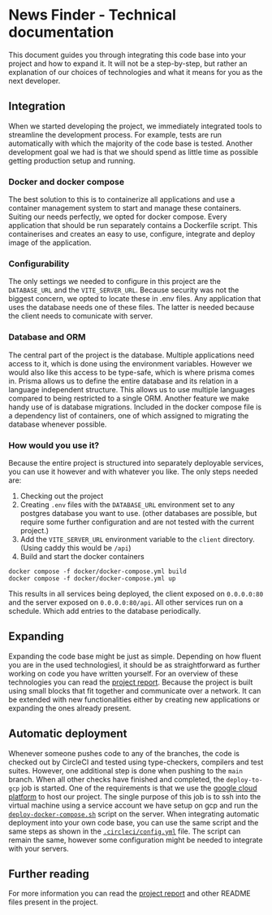 # News Finder - Technical documentation

This document guides you through integrating this code base into your project
and how to expand it. It will not be a step-by-step, but rather an explanation
of our choices of technologies and what it means for you as the next developer.

## Integration

When we started developing the project, we immediately integrated tools to
streamline the development process. For example, tests are run automatically
with which the majority of the code base is tested. Another development goal
we had is that we should spend as little time as possible getting production
setup and running.

### Docker and docker compose

The best solution to this is to containerize all applications and use a
container management system to start and manage these containers. Suiting our
needs perfectly, we opted for docker compose. Every application that should be
run separately contains a Dockerfile script. This containerises and creates an
easy to use, configure, integrate and deploy image of the application.

### Configurability

The only settings we needed to configure in this project are the `DATABASE_URL`
and the `VITE_SERVER_URL`. Because security was not the biggest concern, we
opted to locate these in .env files. Any application that uses the database
needs one of these files. The latter is needed because the client needs to
comunicate with server.

### Database and ORM

The central part of the project is the database. Multiple applications need
access to it, which is done using the environment variables. However we would
also like this access to be type-safe, which is where prisma comes in. Prisma
allows us to define the entire database and its relation in a language
independent structure. This allows us to use multiple languages compared to
being restricted to a single ORM. Another feature we make handy use of is
database migrations. Included in the docker compose file is a dependency list
of containers, one of which assigned to migrating the database whenever
possible.

### How would you use it?

Because the entire project is structured into separately deployable services,
you can use it however and with whatever you like. The only steps needed are:

1. Checking out the project
2. Creating `.env` files with the `DATABASE_URL` environment set to any
postgres database you want to use. (other databases are possible, but require
some further configuration and are not tested with the current project.)
3. Add the `VITE_SERVER_URL` environment variable to the `client` directory.
(Using caddy this would be `/api`)
4. Build and start the docker containers

```shell
docker compose -f docker/docker-compose.yml build
docker compose -f docker/docker-compose.yml up
```

This results in all services being deployed, the client exposed on `0.0.0.0:80`
and the server exposed on `0.0.0.0:80/api`. All other services run on a
schedule. Which add entries to the database periodically.

## Expanding

Expanding the code base might be just as simple. Depending on how fluent you are
in the used technologiesl, it should be as straightforward as further working on
code you have written yourself. For an overview of these technologies you can
read the [project report](./docs/NewsFinder.pdf). Because the project is built
using small blocks that fit together and communicate over a network. It can be
extended with new functionalities either by creating new applications or
expanding the ones already present.

## Automatic deployment

Whenever someone pushes code to any of the branches, the code is checked out by
CircleCI and tested using type-checkers, compilers and test suites. However,
one additional step is done when pushing to the `main` branch. When all other
checks have finished and completed, the `deploy-to-gcp` job is started. One of
the requirements is that we use the
[google cloud platform](https://console.cloud.google.com) to host our project.
The single purpose of this job is to ssh into the virtual machine using a
service account we have setup on gcp and run the
[`deploy-docker-compose.sh`](./scripts/deploy-docker-compose.sh) script on the
server. When integrating automatic deployment into your own code base, you can
use the same script and the same steps as shown in the
[`.circleci/config.yml`](./.circleci/config.yml) file. The script can remain
the same, however some configuration might be needed to integrate with your
servers.

## Further reading

For more information you can read the [project report](./docs/NewsFinder.pdf)
and other README files present in the project.
